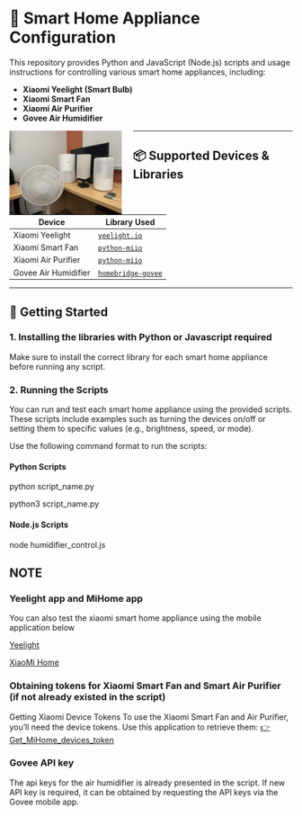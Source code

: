 # 🏡 Smart Home Appliance Configuration

This repository provides Python and JavaScript (Node.js) scripts and usage instructions for controlling various smart home appliances, including:

- **Xiaomi Yeelight (Smart Bulb)**
- **Xiaomi Smart Fan**
- **Xiaomi Air Purifier**
- **Govee Air Humidifier**

<img src="/Fig13.jpg" style="float: left; margin-right: 20px; max-width: 200px;">



---

## 📦 Supported Devices & Libraries

| Device                   | Library Used                                                                 |
|--------------------------|------------------------------------------------------------------------------|
| Xiaomi Yeelight          | [`yeelight.io`](https://github.com/tonylin0826/yeelight.io)                 |
| Xiaomi Smart Fan         | [`python-miio`](https://github.com/rytilahti/python-miio)                   |
| Xiaomi Air Purifier      | [`python-miio`](https://github.com/rytilahti/python-miio)                   |
| Govee Air Humidifier     | [`homebridge-govee`](https://github.com/homebridge-plugins/homebridge-govee?tab=readme-ov-file) |

---

## 🚀 Getting Started

### 1. Installing the libraries with Python or Javascript required

Make sure to install the correct library for each smart home appliance before running any script.





### 2. Running the Scripts

You can run and test each smart home appliance using the provided scripts. These scripts include examples such as turning the devices on/off or setting them to specific values (e.g., brightness, speed, or mode).

Use the following command format to run the scripts:

#### Python Scripts
python script_name.py

python3 script_name.py


#### Node.js Scripts
node humidifier_control.js

## NOTE

### Yeelight app and MiHome app
You can also test the xiaomi smart home appliance using the mobile application below

[Yeelight](https://apps.apple.com/us/app/yeelight-classic/id977125608)

[XiaoMi Home](https://apps.apple.com/us/app/xiaomi-home/id957323480)

### Obtaining tokens for Xiaomi Smart Fan and Smart Air Purifier (if not already existed in the script)

Getting Xiaomi Device Tokens
To use the Xiaomi Smart Fan and Air Purifier, you’ll need the device tokens.
Use this application to retrieve them:
[👉 Get_MiHome_devices_token](https://github.com/Maxmudjon/Get_MiHome_devices_token)

### Govee API key 
The api keys for the air humidifier is already presented in the script. If new API key is required, it can be obtained by requesting the API keys via the Govee mobile app.



